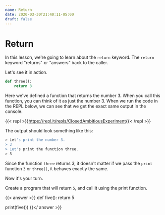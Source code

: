 ```yaml
---
name: Return
date: 2020-03-30T21:40:11-05:00
draft: false
---
```


# Return

In this lesson, we're going to learn about the `return` keyword. The `return` keyword "returns" or "answers" back to the caller.

Let's see it in action.

```python
def three():
    return 3
```

Here we've defined a function that returns the number 3. When you call this function, you can think of it as just the number 3. When we run the code in the REPL below, we can see that we get the exact same output in the console.

{{< repl >}}https://repl.it/repls/ClosedAmbitiousExperiment{{< /repl >}}

The output should look something like this:

```bash
> Let's print the number 3.
> 3
> Let's print the function three.
> 3
```

Since the function `three` returns 3, it doesn't matter if we pass the `print` function `3` or `three()`, it behaves exactly the same.

Now it's your turn.

Create a program that will return `5`, and call it using the print function.

{{< answer >}}
def five():
  return 5

print(five())
{{</ answer >}}
